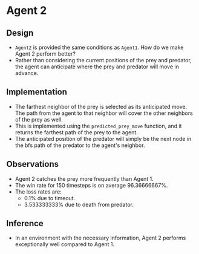 # Agent 2

## Design

- `Agent2` is provided the same conditions as `Agent1`. How do we make Agent 2 perform better?
- Rather than considering the current positions of the prey and predator, the agent can anticipate where the prey and predator will move in advance.

## Implementation

- The farthest neighbor of the prey is selected as its anticipated move. The path from the agent to that neighbor will cover the other neighbors of the prey as well.
- This is implemented using the `predicted_prey_move` function, and it returns the farthest path of the prey to the agent.
- The anticipated position of the predator will simply be the next node in the bfs path of the predator to the agent's neighbor.

## Observations

- Agent 2 catches the prey more frequently than Agent 1.
- The win rate for 150 timesteps is on average 96.36666667%.
- The loss rates are:
    - 0.1% due to timeout.
    - 3.533333333% due to death from predator.

## Inference

- In an environment with the necessary information, Agent 2 performs exceptionally well compared to Agent 1.